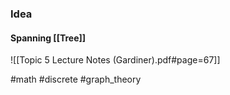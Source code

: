 ### Idea
#### Spanning [[Tree]]
![[Topic 5 Lecture Notes (Gardiner).pdf#page=67]]

#math #discrete #graph_theory 



